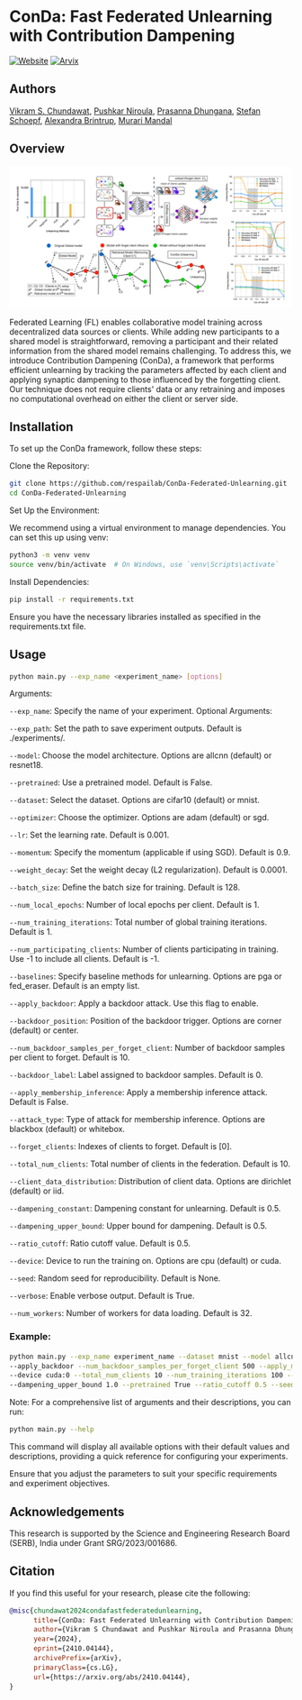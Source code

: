 
# ConDa: Fast Federated Unlearning with Contribution Dampening
[![Website](https://img.shields.io/badge/Project-Website-blue.svg)](https://respailab.github.io/ConDa-Federated-Unlearning/) 
[![Arvix](https://img.shields.io/badge/Arvix-2410.04144-darkred.svg)](https://arxiv.org/abs/2410.04144)




## Authors

[Vikram S. Chundawat](https://github.com/vikram2000b), [Pushkar Niroula](https://www.linkedin.com/in/pushkar-niroula/), [Prasanna Dhungana](https://www.linkedin.com/in/prasanna-dhungana/), [Stefan Schoepf](https://github.com/if-loops), [Alexandra Brintrup](blank), [Murari Mandal](https://murarimandal.github.io/)


## Overview
![Teaser](https://github.com/respailab/ConDa-Federated-Unlearning/blob/main/Assets/Teaser.png)

Federated Learning (FL) enables collaborative model training across decentralized data sources or clients. While adding new participants to a shared model is straightforward, removing a participant and their related information from the shared model remains challenging. To address this, we introduce Contribution Dampening (ConDa), a framework that performs efficient unlearning by tracking the parameters affected by each client and applying synaptic dampening to those influenced by the forgetting client. Our technique does not require clients' data or any retraining and imposes no computational overhead on either the client or server side.







## Installation

To set up the ConDa framework, follow these steps:

Clone the Repository:

```bash
git clone https://github.com/respailab/ConDa-Federated-Unlearning.git
cd ConDa-Federated-Unlearning
```
Set Up the Environment:

We recommend using a virtual environment to manage dependencies. You can set this up using venv:

```bash
python3 -m venv venv
source venv/bin/activate  # On Windows, use `venv\Scripts\activate`
```
Install Dependencies:

```bash
pip install -r requirements.txt
```
Ensure you have the necessary libraries installed as specified in the requirements.txt file.
    
## Usage
```bash
python main.py --exp_name <experiment_name> [options]
```
Arguments:

`--exp_name`: Specify the name of your experiment.
Optional Arguments:

`--exp_path`: Set the path to save experiment outputs. Default is ./experiments/.

`--model`: Choose the model architecture. Options are allcnn (default) or resnet18.

`--pretrained`: Use a pretrained model. Default is False.

`--dataset`: Select the dataset. Options are cifar10 (default) or mnist.

`--optimizer`: Choose the optimizer. Options are adam (default) or sgd.

`--lr`: Set the learning rate. Default is 0.001.

`--momentum`: Specify the momentum (applicable if using SGD). Default is 0.9.

`--weight_decay`: Set the weight decay (L2 regularization). Default is 0.0001.

`--batch_size`: Define the batch size for training. Default is 128.

`--num_local_epochs`: Number of local epochs per client. Default is 1.

`--num_training_iterations`: Total number of global training iterations. Default is 1.

`--num_participating_clients`: Number of clients participating in training. Use -1 to include all clients. Default is -1.

`--baselines`: Specify baseline methods for unlearning. Options are pga or fed_eraser. Default is an empty list.

`--apply_backdoor`: Apply a backdoor attack. Use this flag to enable.

`--backdoor_position`: Position of the backdoor trigger. Options are corner (default) or center.

`--num_backdoor_samples_per_forget_client`: Number of backdoor samples per client to forget. Default is 10.

`--backdoor_label`: Label assigned to backdoor samples. Default is 0.

`--apply_membership_inference`: Apply a membership inference attack. Default is False.

`--attack_type`: Type of attack for membership inference. Options are blackbox (default) or whitebox.

`--forget_clients`: Indexes of clients to forget. Default is [0].

`--total_num_clients`: Total number of clients in the federation. Default is 10.

`--client_data_distribution`: Distribution of client data. Options are dirichlet (default) or iid.

`--dampening_constant`: Dampening constant for unlearning. Default is 0.5.

`--dampening_upper_bound`: Upper bound for dampening. Default is 0.5.

`--ratio_cutoff`: Ratio cutoff value. Default is 0.5.

`--device`: Device to run the training on. Options are cpu (default) or cuda.

`--seed`: Random seed for reproducibility. Default is None.

`--verbose`: Enable verbose output. Default is True.

`--num_workers`: Number of workers for data loading. Default is 32.

### Example:

```bash
python main.py --exp_name experiment_name --dataset mnist --model allcnn --baselines pga fed_eraser 
--apply_backdoor --num_backdoor_samples_per_forget_client 500 --apply_membership_inference True 
--device cuda:0 --total_num_clients 10 --num_training_iterations 100 --dampening_constant 1.0 
--dampening_upper_bound 1.0 --pretrained True --ratio_cutoff 0.5 --seed 42
```

Note: For a comprehensive list of arguments and their descriptions, you can run:

```bash
python main.py --help
```
This command will display all available options with their default values and descriptions, providing a quick reference for configuring your experiments.

Ensure that you adjust the parameters to suit your specific requirements and experiment objectives.
## Acknowledgements

This research is supported by the Science and Engineering Research Board (SERB), India under Grant SRG/2023/001686.

## Citation
If you find this useful for your research, please cite the following:
```bibtex
@misc{chundawat2024condafastfederatedunlearning,
      title={ConDa: Fast Federated Unlearning with Contribution Dampening}, 
      author={Vikram S Chundawat and Pushkar Niroula and Prasanna Dhungana and Stefan Schoepf and Murari Mandal and Alexandra Brintrup},
      year={2024},
      eprint={2410.04144},
      archivePrefix={arXiv},
      primaryClass={cs.LG},
      url={https://arxiv.org/abs/2410.04144}, 
}
```


